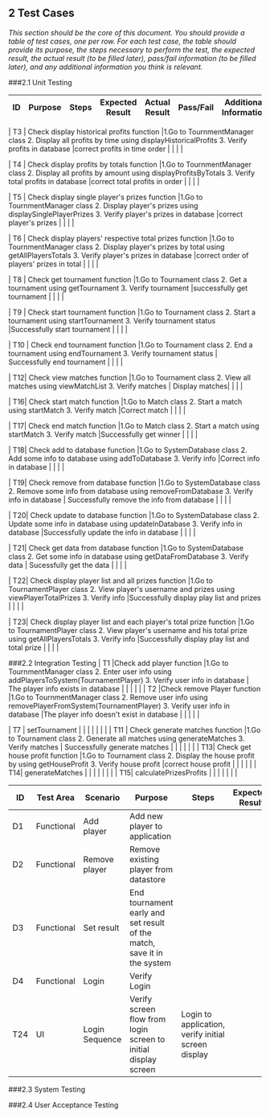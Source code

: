 ## 2 Test Cases

*This section should be the core of this document. You should provide a table of test cases, one per row. For each test case, the table should provide its purpose, the steps necessary to perform the test, the expected result, the actual result (to be filled later), pass/fail information (to be filled later), and any additional information you think is relevant.*

###2.1 Unit Testing

| ID  |  Purpose | Steps |Expected Result| Actual Result|Pass/Fail |Additional Information|
|---|---|---|---|---|---|---|

| T3  | Check display historical profits function |1.Go to TournmentManager class 2. Display all profits by time using displayHistoricalProfits 3. Verify profits in database |correct profits in time order | | | |

| T4  | Check display profits by totals function  |1.Go to TournmentManager class 2. Display all profits by amount using displayProfitsByTotals 3. Verify total profits in database |correct total profits in order  | | | |

| T5 | Check display single player's prizes function |1.Go to TournmentManager class 2. Display player's prizes using displaySinglePlayerPrizes 3. Verify player's prizes in database |correct player's prizes  | | | |

| T6  | Check display players' respective total prizes function   |1.Go to TournmentManager class 2. Display player's prizes by total using getAllPlayersTotals 3. Verify player's prizes in database  |correct order of players' prizes in total  | | | |

| T8  | Check get tournament function  |1.Go to Tournament class 2. Get a tournament using getTournament 3. Verify tournament |successfully get tournament | | | |

| T9  | Check start tournament function |1.Go to Tournament class 2. Start a tournament using startTournament 3. Verify tournament status |Successfully start tournament | | | |

| T10  | Check end tournament function |1.Go to Tournament class 2. End a tournament using endTournament 3. Verify tournament status  |  Successfully end tournament    | | | |

| T12| Check view matches function  |1.Go to Tournament class 2. View all matches using viewMatchList  3. Verify matches  |  Display matches| | | |

| T16| Check start match function  |1.Go to Match class 2. Start a match using startMatch   3. Verify match  |Correct match  | | | |

| T17| Check end match function |1.Go to Match class 2. Start a match using startMatch   3. Verify match  |Successfully get winner  | |  | |




| T18| Check add to database function |1.Go to SystemDatabase class 2. Add some info to database using addToDatabase   3. Verify info  |Correct info in database   | | | |

| T19| Check remove from database function  |1.Go to SystemDatabase class 2. Remove some info from database using removeFromDatabase 3. Verify info in database | Successfully remove the info from database | | | |

| T20| Check update to database function |1.Go to SystemDatabase class 2. Update some info in database using updateInDatabase 3. Verify info in database |Successfully update the info in database  | | | |

| T21| Check get data from database function  |1.Go to SystemDatabase class 2. Get some info in database using getDataFromDatabase 3. Verify data  | Sucessfully get the data | | | |

| T22| Check display player list and all prizes function   |1.Go to TournamentPlayer class 2. View player's username and prizes using viewPlayerTotalPrizes 3. Verify info  |Successfully display play list and prizes | | | |

| T23| Check display player list and each player's total prize function   |1.Go to TournamentPlayer class 2. View player's username and his total prize using getAllPlayersTotals 3. Verify info |Successfully display play list and total prize  | | | |



###2.2 Integration Testing
| T1 |Check add player function |1.Go to TournmentManager class 2. Enter user info using addPlayersToSystem(TournamentPlayer)  3. Verify user info in database | The player info exists in database | | | | |
| T2  |Check remove Player function |1.Go to TournmentManager class 2. Remove user info using removePlayerFromSystem(TournamentPlayer)  3. Verify user info in database |The player info doesn't exist in database | | | | |

| T7  | setTournament  |  |  | | | | |
| T11  | Check generate matches function |1.Go to Tournament class 2. Generate all matches using generateMatches  3. Verify matches | Successfully generate matches |  | | | | |
| T13| Check get house profit function  |1.Go to Tournament class 2. Display the house profit by using getHouseProfit 3. Verify house profit   |correct house profit  | | | | |
| T14|  generateMatches  |  |  | | | | |
| T15| calculatePrizesProfits  |  |  | | | | |

| ID  | Test Area | Scenario | Purpose | Steps |Expected Result| Actual Result|Pass/Fail |Additional Information|
|---|---|---|---|---|---|---|---|---|
| D1 | Functional | Add player | Add new player to application  |   | | | | |
| D2 | Functional | Remove player | Remove existing player from datastore |    | | | | |
| D3 | Functional | Set result | End tournament early and set result of the match, save it in the system  |   | | | | |
| D4 | Functional | Login | Verify Login |  | | | | |
| T24  | UI  | Login Sequence  |  Verify screen flow from login screen to initial display screen | Login     to application, verify initial screen display | | | | |

###2.3 System Testing

###2.4 User Acceptance Testing


